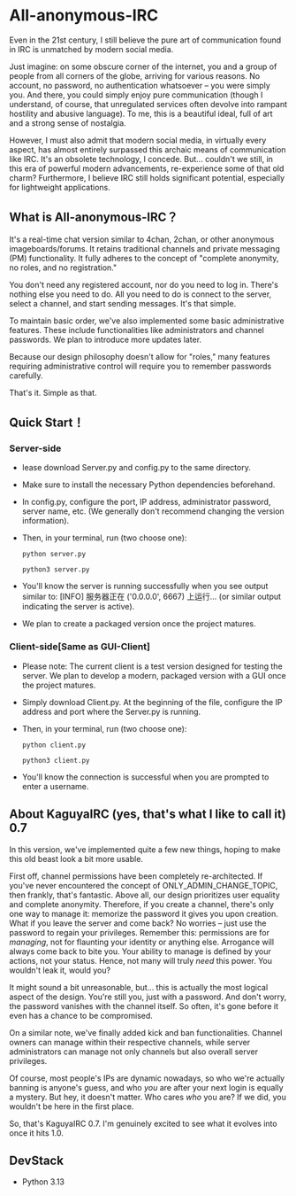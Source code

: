 # All-anonymous-IRC
Even in the 21st century, I still believe the pure art of communication found in IRC is unmatched by modern social media.

Just imagine: on some obscure corner of the internet, you and a group of people from all corners of the globe, arriving for various reasons. No account, no password, no authentication whatsoever – you were simply you. And there, you could simply enjoy pure communication (though I understand, of course, that unregulated services often devolve into rampant hostility and abusive language). To me, this is a beautiful ideal, full of art and a strong sense of nostalgia.

However, I must also admit that modern social media, in virtually every aspect, has almost entirely surpassed this archaic means of communication like IRC. It's an obsolete technology, I concede. But... couldn't we still, in this era of powerful modern advancements, re-experience some of that old charm? Furthermore, I believe IRC still holds significant potential, especially for lightweight applications.

## What is All-anonymous-IRC？

It's a real-time chat version similar to 4chan, 2chan, or other anonymous imageboards/forums. It retains traditional channels and private messaging (PM) functionality. It fully adheres to the concept of "complete anonymity, no roles, and no registration."

You don't need any registered account, nor do you need to log in. There's nothing else you need to do. All you need to do is connect to the server, select a channel, and start sending messages. It's that simple.

To maintain basic order, we've also implemented some basic administrative features. These include functionalities like administrators and channel passwords. We plan to introduce more updates later.

Because our design philosophy doesn't allow for "roles," many features requiring administrative control will require you to remember passwords carefully.

That's it. Simple as that.

## Quick Start！

### Server-side

- lease download Server.py and config.py to the same directory.

- Make sure to install the necessary Python dependencies beforehand.

- In config.py, configure the port, IP address, administrator password, server name, etc. (We generally don't recommend changing the version information).

- Then, in your terminal, run (two choose one):

  ```
  python server.py
  ```

  ```
  python3 server.py
  ```

- You'll know the server is running successfully when you see output similar to: [INFO] 服务器正在 ('0.0.0.0', 6667) 上运行... (or similar output indicating the server is active).

- We plan to create a packaged version once the project matures.

### Client-side[Same as GUI-Client]

- Please note: The current client is a test version designed for testing the server. We plan to develop a modern, packaged version with a GUI once the project matures.

- Simply download Client.py. At the beginning of the file, configure the IP address and port where the Server.py is running.

- Then, in your terminal, run (two choose one):

  ```
  python client.py
  ```

  ```
  python3 client.py
  ```

- You'll know the connection is successful when you are prompted to enter a username.

## About KaguyaIRC (yes, that's what I like to call it) 0.7

In this version, we've implemented quite a few new things, hoping to make this old beast look a bit more usable.

First off, channel permissions have been completely re-architected. If you've never encountered the concept of ONLY_ADMIN_CHANGE_TOPIC, then frankly, that's fantastic. Above all, our design prioritizes user equality and complete anonymity. Therefore, if you create a channel, there's only one way to manage it: memorize the password it gives you upon creation. What if you leave the server and come back? No worries – just use the password to regain your privileges. Remember this: permissions are for *managing*, not for flaunting your identity or anything else. Arrogance will always come back to bite you. Your ability to manage is defined by your actions, not your status. Hence, not many will truly *need* this power. You wouldn't leak it, would you?

It might sound a bit unreasonable, but... this is actually the most logical aspect of the design. You're still you, just with a password. And don't worry, the password vanishes with the channel itself. So often, it's gone before it even has a chance to be compromised.

On a similar note, we've finally added kick and ban functionalities. Channel owners can manage within their respective channels, while server administrators can manage not only channels but also overall server privileges.

Of course, most people's IPs are dynamic nowadays, so who we're actually banning is anyone's guess, and who *you* are after your next login is equally a mystery. But hey, it doesn't matter. Who cares *who* you are? If we did, you wouldn't be here in the first place.

So, that's KaguyaIRC 0.7. I'm genuinely excited to see what it evolves into once it hits 1.0.

## DevStack

- Python 3.13
